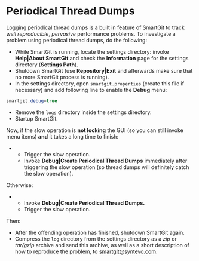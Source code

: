 # Periodical Thread Dumps

Logging periodical thread dumps is a built in feature of SmartGit to
track *well reproducible*, *pervasive* performance problems. To
investigate a problem using periodical thread dumps, do the following:

-   While SmartGit is running, locate the settings directory: invoke
    **Help\|About SmartGit** and check the **Information** page for the
    settings directory (**Settings Path**).
-   Shutdown SmartGit (use **Repository\|Exit** and afterwards make sure
    that no more SmartGit process is running).
-   In the settings directory, open `smartgit.properties` (create this
    file if necessary) and add following line to enable the **Debug**
    menu:



``` java
smartgit.debug=true
```



-   Remove the `logs` directory inside the settings directory.
-   Startup SmartGit.

Now, if the slow operation is **not locking** the GUI (so you can still
invoke menu items) **and** it takes a long time to finish:

-   -   Trigger the slow operation.
    -   Invoke **Debug\|Create Periodical Thread Dumps** immediately
        after triggering the slow operation (so thread dumps will
        definitely catch the slow operation).

Otherwise:

-   -   Invoke **Debug\|Create Periodical Thread Dumps.**
    -   Trigger the slow operation.

Then:

-   After the offending operation has finished, shutdown SmartGit again.
-   Compress the `log` directory from the settings directory as a *zip*
    or *tar/gzip* archive and send this archive, as well as a short
    description of how to reproduce the problem, to
    <smartgit@syntevo.com>.
